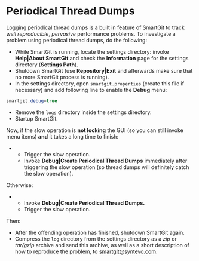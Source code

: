 # Periodical Thread Dumps

Logging periodical thread dumps is a built in feature of SmartGit to
track *well reproducible*, *pervasive* performance problems. To
investigate a problem using periodical thread dumps, do the following:

-   While SmartGit is running, locate the settings directory: invoke
    **Help\|About SmartGit** and check the **Information** page for the
    settings directory (**Settings Path**).
-   Shutdown SmartGit (use **Repository\|Exit** and afterwards make sure
    that no more SmartGit process is running).
-   In the settings directory, open `smartgit.properties` (create this
    file if necessary) and add following line to enable the **Debug**
    menu:



``` java
smartgit.debug=true
```



-   Remove the `logs` directory inside the settings directory.
-   Startup SmartGit.

Now, if the slow operation is **not locking** the GUI (so you can still
invoke menu items) **and** it takes a long time to finish:

-   -   Trigger the slow operation.
    -   Invoke **Debug\|Create Periodical Thread Dumps** immediately
        after triggering the slow operation (so thread dumps will
        definitely catch the slow operation).

Otherwise:

-   -   Invoke **Debug\|Create Periodical Thread Dumps.**
    -   Trigger the slow operation.

Then:

-   After the offending operation has finished, shutdown SmartGit again.
-   Compress the `log` directory from the settings directory as a *zip*
    or *tar/gzip* archive and send this archive, as well as a short
    description of how to reproduce the problem, to
    <smartgit@syntevo.com>.
